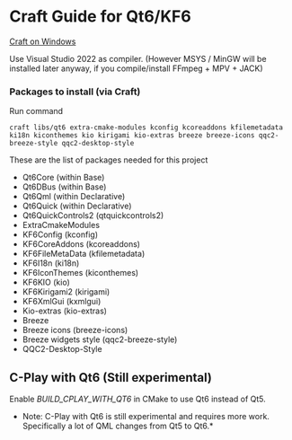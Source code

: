 # Craft Guide for Qt6/KF6

[Craft on Windows](https://community.kde.org/Get_Involved/development/Windows)

Use Visual Studio 2022 as compiler. (However MSYS / MinGW will be installed later anyway, if you compile/install FFmpeg + MPV + JACK)

### Packages to install (via Craft)

Run command
```
craft libs/qt6 extra-cmake-modules kconfig kcoreaddons kfilemetadata ki18n kiconthemes kio kirigami kio-extras breeze breeze-icons qqc2-breeze-style qqc2-desktop-style
```
These are the list of packages needed for this project
- Qt6Core (within Base)
- Qt6DBus (within Base)
- Qt6Qml (within Declarative)
- Qt6Quick (within Declarative)
- Qt6QuickControls2 (qtquickcontrols2)
- ExtraCmakeModules
- KF6Config (kconfig)
- KF6CoreAddons (kcoreaddons)
- KF6FileMetaData (kfilemetadata)
- KF6I18n (ki18n)
- KF6IconThemes (kiconthemes)
- KF6KIO (kio)
- KF6Kirigami2 (kirigami)
- KF6XmlGui (kxmlgui)
- Kio-extras (kio-extras)
- Breeze
- Breeze icons (breeze-icons)
- Breeze widgets style (qqc2-breeze-style)
- QQC2-Desktop-Style

## C-Play with Qt6 (Still experimental)

Enable *BUILD_CPLAY_WITH_QT6* in CMake to use Qt6 instead of Qt5.
* Note: C-Play with Qt6 is still experimental and requires more work. Specifically a lot of QML changes from Qt5 to Qt6.*